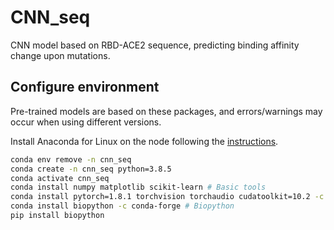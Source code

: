 # CNN_seq
  CNN model based on RBD-ACE2 sequence, predicting binding affinity change upon mutations.

## Configure environment
  Pre-trained models are based on these packages, and errors/warnings may occur when using different versions.

  Install Anaconda for Linux on the node following the [instructions](https://docs.anaconda.com/anaconda/install/linux/).
  ```bash
  conda env remove -n cnn_seq
  conda create -n cnn_seq python=3.8.5
  conda activate cnn_seq
  conda install numpy matplotlib scikit-learn # Basic tools
  conda install pytorch=1.8.1 torchvision torchaudio cudatoolkit=10.2 -c pytorch # PyTorch with CUDA support
  conda install biopython -c conda-forge # Biopython
  pip install biopython
  ```


